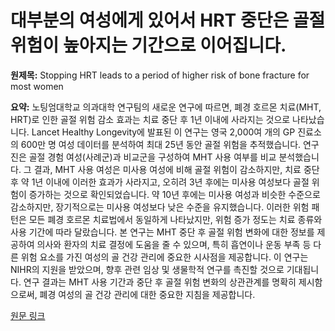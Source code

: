 # 대부분의 여성에게 있어서 HRT 중단은 골절 위험이 높아지는 기간으로 이어집니다.

**원제목:** Stopping HRT leads to a period of higher risk of bone fracture for most women

**요약:** 노팅엄대학교 의과대학 연구팀의 새로운 연구에 따르면, 폐경 호르몬 치료(MHT, HRT)로 인한 골절 위험 감소 효과는 치료 중단 후 1년 이내에 사라지는 것으로 나타났습니다.  Lancet Healthy Longevity에 발표된 이 연구는 영국 2,000여 개의 GP 진료소의 600만 명 여성 데이터를 분석하여 최대 25년 동안 골절 위험을 추적했습니다.  연구진은 골절 경험 여성(사례군)과 비교군을 구성하여 MHT 사용 여부를 비교 분석했습니다.  그 결과, MHT 사용 여성은 미사용 여성에 비해 골절 위험이 감소하지만, 치료 중단 후 약 1년 이내에 이러한 효과가 사라지고, 오히려 3년 후에는 미사용 여성보다 골절 위험이 증가하는 것으로 확인되었습니다.  약 10년 후에는 미사용 여성과 비슷한 수준으로 감소하지만, 장기적으로는 미사용 여성보다 낮은 수준을 유지했습니다.  이러한 위험 패턴은 모든 폐경 호르몬 치료법에서 동일하게 나타났지만, 위험 증가 정도는 치료 종류와 사용 기간에 따라 달랐습니다.  본 연구는 MHT 중단 후 골절 위험 변화에 대한 정보를 제공하여 의사와 환자의 치료 결정에 도움을 줄 수 있으며, 특히 흡연이나 운동 부족 등 다른 위험 요소를 가진 여성의 골 건강 관리에 중요한 시사점을 제공합니다.  이 연구는 NIHR의 지원을 받았으며, 향후 관련 임상 및 생물학적 연구를 촉진할 것으로 기대됩니다.  연구 결과는 MHT 사용 기간과 중단 후 골절 위험 변화의 상관관계를 명확히 제시함으로써, 폐경 여성의 골 건강 관리에 대한 중요한 지침을 제공합니다.

[원문 링크](https://www.nottingham.ac.uk/news/hrt-and-bone-fracture-risk)
